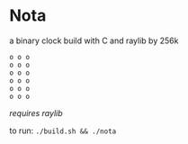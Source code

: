  # Nota
 a binary clock build with C and raylib
 by 256k
 
 ```
o o o
o o o
o o o
o o o
o o o
o o o
```

*requires raylib*

to run:
`./build.sh && ./nota`

